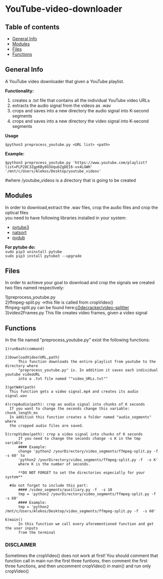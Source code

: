 # YouTube-video-downloader

## Table of contents
* [General Info](#general-info)
* [Modules](#modules)
* [Files](#files)
* [Functions](#functions)

## General Info
A YouTube video downloader that given a YouTube playlist.

**Functionality:**
1. creates a .txt file that contains all the individual YouTube video URLs 
2. extracts the audio signal from the videos as .wav
3. crops and saves into a new directory the audio signal into K-second segments
4. crops and saves into a new directory the video signal into K-second segments

**Usage** 

```
$python3 preprocess_youtube.py <URL list> <path>
```

**Example:**

```  
$python3 preprocess_youtube.py 'https://www.youtube.com/playlist?list=PLP28C3ZgpKBy8G5UqubZgDEI6-vx4LGWH' '/mnt/c/Users/Alekos/Desktop/youtube_videos' 
```
#where /youtube_videos is a directory that is going to be created 

## Modules
In order to download,extract the .wav files, crop the audio files and crop the optical files<br>
you need to have following libraries installed in your system:<br>

* [pytube3](https://github.com/hbmartin/pytube3)<br>
* [natsort](https://pypi.org/project/natsort/)<br>
* [pydub](https://pypi.org/project/pydub/)

**For pytube do:**<br>
```sudo pip3 uninstall pytube ``` <br>
```sudo pip3 install pytube3 --upgrade``` 

## Files
In order to achieve your goal to download and crop the signals we created two files
named respectively: 

  1)preprocess_youtube.py <br>
  2)ffmpeg-split.py ->this file is called from cropVideo()<br>
    ffmpeg-split.py can be found here:[c0decracker/video-splitter](https://github.com/c0decracker/video-splitter/blob/master/ffmpeg-split.py)
  3)video2Frames.py
    This file creates video frames, given a video signal
    
## Functions 
In the file named "preprocess_youtube.py" exist the following functions:
	
  	1)runBash(command)
		
	2)DownloadVideo(URL,path)
          This function downloads the entire playlist from youtube to the directory where
          "preprocess_youtube.py" is. In addition it saves each individual youtube videoURL
          into a .txt file named ""video_URLs.txt"" 
	
	3)getWAV(path)
	  This function gets a video signal.mp4 and creates its audio signal.wav	

	4)cropAudio(path): crop an audio signal into chunks of K seconds
	  If you want to change the seconds change this variable: chunk_length_ms
	  In addition this function creates a folder named "audio_segments" where
	  the cropped audio files are saved. 

	5)cropVideo(path): crop a video signal into chunks of K seconds
          If you need to change the seconds change -s K in the tmp variable
          #### Example: 
          change 'python2 /yourDirectory/video_segments/ffmpeg-split.py -f  -s 60' to 
          'python2 /yourDirectory/video_segments/ffmpeg-split.py -f  -s K'
          where K is the number of seconds.

          **DO NOT FORGET to set the directories especially for your system**
  
	  #do not forget to include this part:
          #### /video_segments/auxiliary.py -f  -s 10
          tmp = 'python2 /yourDirectory/video_segments/ffmpeg-split.py -f  -s 60'
          #### Example:
          tmp = 'python2 /mnt/c/Users/Alekos/Desktop/video_segments/ffmpeg-split.py -f  -s 60'  

	6)main()
          In this function we call every aforementioned function and get the user inputs 
          from the terminal

### DISCLAIMER
Sometimes the cropVideo() does not work at first! You should comment that function call in main
run the first three funtions, then comment the first three functions, and then uncomment cropVideo() in main()
and run only cropVideo()
